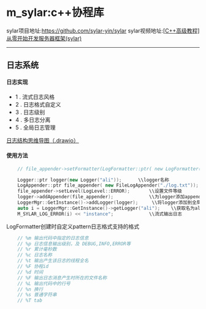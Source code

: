 # m_sylar:c++协程库

sylar项目地址:https://github.com/sylar-yin/sylar
sylar视频地址:[[C++高级教程]从零开始开发服务器框架(sylar)](https://www.bilibili.com/video/BV184411s7qF)

---

## 日志系统

#### 日志实现

- 1 . 流式日志风格  
- 2 . 日志格式自定义
- 3 . 日志级别
- 4 . 多日志分离
- 5 . 全局日志管理

[日志结构思维导图（.drawio）](docs/log_moudle)

#### 使用方法

```cpp
    // file_appender->setFormatter(LogFormatter::ptr( new LogFormatter("%d{%Y-%m-%d %H:%M:%S}%T[%p]%n")));可以设置formatter的pattern日志输出格式

    Logger::ptr logger(new Logger("ali"));      \\logger名称
    LogAppender::ptr file_appender( new FileLogAppender("./log.txt"));   \\创建文件appender
    file_appender->setLevel(LogLevel::ERROR);       \\设置文件等级
    logger->addAppender(file_appender);             \\为logger添加appender
    LoggerMgr::GetInstance()->addLogger(logger);     \\将logger添加到全局manager
    auto i = LoggerMgr::GetInstance()->getLogger("ali");    \\获取名为ali的logger
    M_SYLAR_LOG_ERROR(i) << "instance";             \\流式输出日志
```

LogFormatter创建时自定义pattern日志格式支持的格式

```cpp
    // %m 输出代码中指定的日志信息
    // %p 日志信息输出级别，及 DEBUG,INFO,ERROR等
    // %r 累计毫秒数
    // %c 日志名称
    // %t 输出产生该日志的线程全名
    // %F 协程id
    // %d 时间
    // %F 输出日志消息产生时所在的文件名称
    // %L 输出代码中的行号
    // %n 换行
    // %s 普通字符串
    // %T tab
```




